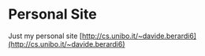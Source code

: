 # Personal Site
Just my personal site
[http://cs.unibo.it/~davide.berardi6](http://cs.unibo.it/~davide.berardi6)
